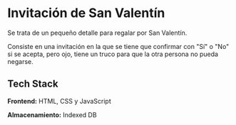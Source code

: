 
# Invitación de San Valentín

Se trata de un pequeño detalle para regalar por San Valentín. 

Consiste en una invitación en la que se tiene que confirmar con "Sí" o "No" si se acepta, pero ojo, tiene un truco para que la otra persona no pueda negarse.


## Tech Stack

**Frontend:** HTML, CSS y JavaScript

**Almacenamiento:** Indexed DB

